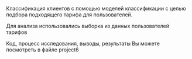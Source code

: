 Классификация клиентов с помощью моделей классификации с целью подбора подходящего тарифа для пользователей. 

Для анализа использовались выборка из данных пользователей тарифов

Код, процесс исследования, выводы, результаты Вы можете посмотреть в файле project6
